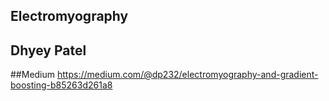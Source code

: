 ## Electromyography
## Dhyey Patel
##Medium
https://medium.com/@dp232/electromyography-and-gradient-boosting-b85263d261a8
